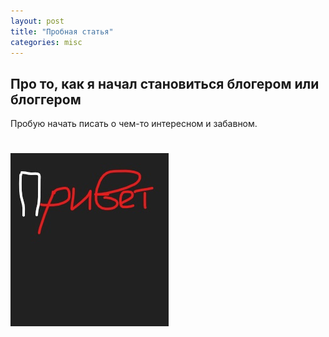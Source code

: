 ```yaml
---
layout: post
title: "Пробная статья"
categories: misc
---
```

## Про то, как я начал становиться блогером или блоггером
Пробую начать писать о чем-то интересном и забавном.

![Тест](/assets/images/For_blog.jpg)
=======